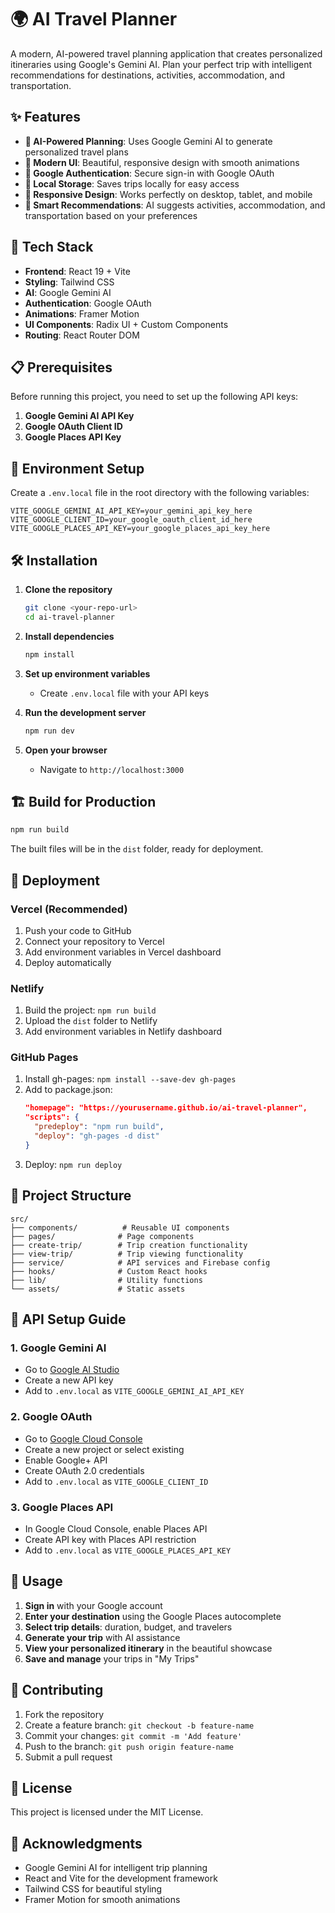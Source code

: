 # 🌍 AI Travel Planner

A modern, AI-powered travel planning application that creates personalized itineraries using Google's Gemini AI. Plan your perfect trip with intelligent recommendations for destinations, activities, accommodation, and transportation.

## ✨ Features

- **🤖 AI-Powered Planning**: Uses Google Gemini AI to generate personalized travel plans
- **🎨 Modern UI**: Beautiful, responsive design with smooth animations
- **🔐 Google Authentication**: Secure sign-in with Google OAuth
- **💾 Local Storage**: Saves trips locally for easy access
- **📱 Responsive Design**: Works perfectly on desktop, tablet, and mobile
- **🎯 Smart Recommendations**: AI suggests activities, accommodation, and transportation based on your preferences

## 🚀 Tech Stack

- **Frontend**: React 19 + Vite
- **Styling**: Tailwind CSS
- **AI**: Google Gemini AI
- **Authentication**: Google OAuth
- **Animations**: Framer Motion
- **UI Components**: Radix UI + Custom Components
- **Routing**: React Router DOM

## 📋 Prerequisites

Before running this project, you need to set up the following API keys:

1. **Google Gemini AI API Key**
2. **Google OAuth Client ID**
3. **Google Places API Key**

## 🔧 Environment Setup

Create a `.env.local` file in the root directory with the following variables:

```env
VITE_GOOGLE_GEMINI_AI_API_KEY=your_gemini_api_key_here
VITE_GOOGLE_CLIENT_ID=your_google_oauth_client_id_here
VITE_GOOGLE_PLACES_API_KEY=your_google_places_api_key_here
```

## 🛠️ Installation

1. **Clone the repository**
   ```bash
   git clone <your-repo-url>
   cd ai-travel-planner
   ```

2. **Install dependencies**
   ```bash
   npm install
   ```

3. **Set up environment variables**
   - Create `.env.local` file with your API keys

4. **Run the development server**
   ```bash
   npm run dev
   ```

5. **Open your browser**
   - Navigate to `http://localhost:3000`

## 🏗️ Build for Production

```bash
npm run build
```

The built files will be in the `dist` folder, ready for deployment.

## 🚀 Deployment

### Vercel (Recommended)
1. Push your code to GitHub
2. Connect your repository to Vercel
3. Add environment variables in Vercel dashboard
4. Deploy automatically

### Netlify
1. Build the project: `npm run build`
2. Upload the `dist` folder to Netlify
3. Add environment variables in Netlify dashboard

### GitHub Pages
1. Install gh-pages: `npm install --save-dev gh-pages`
2. Add to package.json:
   ```json
   "homepage": "https://yourusername.github.io/ai-travel-planner",
   "scripts": {
     "predeploy": "npm run build",
     "deploy": "gh-pages -d dist"
   }
   ```
3. Deploy: `npm run deploy`

## 📁 Project Structure

```
src/
├── components/          # Reusable UI components
├── pages/              # Page components
├── create-trip/        # Trip creation functionality
├── view-trip/          # Trip viewing functionality
├── service/            # API services and Firebase config
├── hooks/              # Custom React hooks
├── lib/                # Utility functions
└── assets/             # Static assets
```

## 🔑 API Setup Guide

### 1. Google Gemini AI
- Go to [Google AI Studio](https://makersuite.google.com/app/apikey)
- Create a new API key
- Add to `.env.local` as `VITE_GOOGLE_GEMINI_AI_API_KEY`

### 2. Google OAuth
- Go to [Google Cloud Console](https://console.cloud.google.com/)
- Create a new project or select existing
- Enable Google+ API
- Create OAuth 2.0 credentials
- Add to `.env.local` as `VITE_GOOGLE_CLIENT_ID`

### 3. Google Places API
- In Google Cloud Console, enable Places API
- Create API key with Places API restriction
- Add to `.env.local` as `VITE_GOOGLE_PLACES_API_KEY`

## 🎯 Usage

1. **Sign in** with your Google account
2. **Enter your destination** using the Google Places autocomplete
3. **Select trip details**: duration, budget, and travelers
4. **Generate your trip** with AI assistance
5. **View your personalized itinerary** in the beautiful showcase
6. **Save and manage** your trips in "My Trips"

## 🤝 Contributing

1. Fork the repository
2. Create a feature branch: `git checkout -b feature-name`
3. Commit your changes: `git commit -m 'Add feature'`
4. Push to the branch: `git push origin feature-name`
5. Submit a pull request

## 📄 License

This project is licensed under the MIT License.

## 🙏 Acknowledgments

- Google Gemini AI for intelligent trip planning
- React and Vite for the development framework
- Tailwind CSS for beautiful styling
- Framer Motion for smooth animations
 